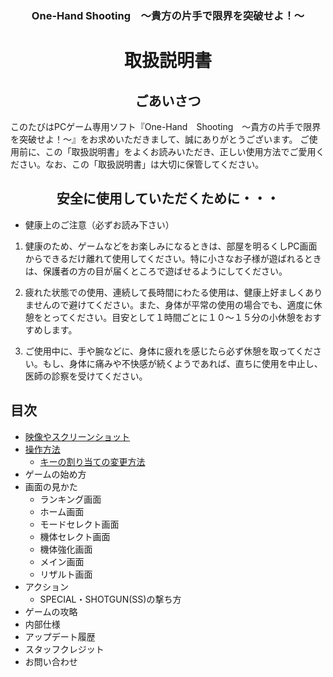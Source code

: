 <h3 align="center">One-Hand Shooting　〜貴方の片手で限界を突破せよ！〜</h3>
<h1 align="center">取扱説明書</h1>
<h2 align="center">ごあいさつ</h2>
このたびはPCゲーム専用ソフト『One-Hand　Shooting　〜貴方の片手で限界を突破せよ！〜』をお求めいただきまして、誠にありがとうございます。
ご使用前に、この「取扱説明書」をよくお読みいただき、正しい使用方法でご愛用ください。なお、この「取扱説明書」は大切に保管してください。
<h2 align="center">安全に使用していただくために・・・</h2>

- 健康上のご注意（必ずお読み下さい）
1. 健康のため、ゲームなどをお楽しみになるときは、部屋を明るくしPC画面からできるだけ離れて使用してください。特に小さなお子様が遊ばれるときは、保護者の方の目が届くところで遊ばせるようにしてください。

1. 疲れた状態での使用、連続して長時間にわたる使用は、健康上好ましくありませんので避けてください。また、身体が平常の使用の場合でも、適度に休憩をとってください。目安として１時間ごとに１０〜１５分の小休憩をおすすめします。

1. ご使用中に、手や腕などに、身体に疲れを感じたら必ず休憩を取ってください。もし、身体に痛みや不快感が続くようであれば、直ちに使用を中止し、医師の診察を受けてください。

<h2>目次</h2>

- [映像やスクリーンショット](https://github.com/Hiraryo/One-Hand_Shooting/wiki)
- [操作方法](https://github.com/Hiraryo/One-Hand_Shooting/wiki/%E6%93%8D%E4%BD%9C%E6%96%B9%E6%B3%95---Controls)
  - [キーの割り当ての変更方法](https://github.com/Hiraryo/One-Hand_Shooting/wiki/%E3%82%AD%E3%83%BC%E3%81%AE%E5%89%B2%E3%82%8A%E5%BD%93%E3%81%A6%E3%81%AE%E5%A4%89%E6%9B%B4%E6%96%B9%E6%B3%95)
- ゲームの始め方
- 画面の見かた
  - ランキング画面
  - ホーム画面
  - モードセレクト画面
  - 機体セレクト画面
  - 機体強化画面
  - メイン画面
  - リザルト画面
- アクション
  - SPECIAL・SHOTGUN(SS)の撃ち方
- ゲームの攻略
- 内部仕様
- アップデート履歴
- スタッフクレジット
- お問い合わせ

